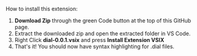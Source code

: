 How to install this extension:
1) **Download Zip** through the green Code button at the top of this GitHub page.
2) Extract the downloaded zip and open the extracted folder in VS Code.
3) Right Click **dial-0.0.1.vsix** and press **Install Extension VSIX**
4) That's it! You should now have syntax highlighting for .dial files.
